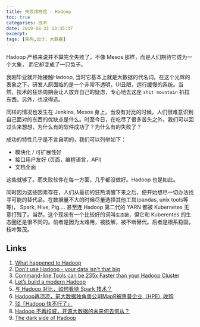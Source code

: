 ```yaml
---
title: 失败博物馆 - Hadoop
toc: true
categories: 技术
date: 2019-08-31 13:35:37
excerpt:
tags: [架构,设计，大数据]
---
```


<!-- toc -->

Hadoop 严格来说并不算完全失败了，不像 Mesos 那样，而是人们期待它成为一个大象， 而它却变成了一只兔子。

我刚毕业就开始接触Hadoop, 当时它基本上就是大数据的代名词。在这个光辉的表象之下，研发人原面临的是一个非常不透明，UI丑陋，运行缓慢的系统。当然，技术的狂热周期会让人放弃自己的疑虑，专心地去这座 `shit mountain` 扒拉东西。另外，也没得选。

同样的情况也发生在 Jenkins, Mesos 身上，当没有对比的时候，人们很难意识到自己面对的东西的优缺点是什么。时至今日，在吃尽了很多苦头之外，我们可以回过头来想想，为什么有的软件成功了？为什么有的失败了？

成功的特性几乎是不言自明的，我们可以列举如下：

* 模块化 / 可扩展性好
* 接口用户友好 (页面，编程语言，API)
* 文档全面

这些就够了。而失败软件在每一方面，几乎都没做好。Hadoop 也是如此。

同时因为这些因素存在，人们从最初的狂热清醒下来之后，便开始想尽一切办法找寻可能的替代品。在数据量不大的时候尽量选择其他工具(pandas, unix tools等等)， Spark, Hive, Pig.... 甚至连 Hadoop 第二代的 YARN 都被 Kubernetes 无意打残了。当然，这个现状有一个比较好的词叫`生态圈`，但它和 Kuberentes 的生态圈还是很不同的。前者是因为太难用，被肢解，被不断替代。后者是根系稳固，枝叶繁茂。






## Links

1. [What happened to Hadoop](https://architecht.io/what-happened-to-hadoop-211aa52a297)
2. [Don't use Hadoop - your data isn't that big](https://www.chrisstucchio.com/blog/2013/hadoop_hatred.html)
3. [Command-line Tools can be 235x Faster than your Hadoop Cluster](https://adamdrake.com/command-line-tools-can-be-235x-faster-than-your-hadoop-cluster.html)
4. [Let’s build a modern Hadoop](https://medium.com/pachyderm-data/lets-build-a-modern-hadoop-4fc160f8d74f)
5. [与 Hadoop 对比，如何看待 Spark 技术？](https://www.zhihu.com/question/26568496)
6. [Hadoop再凉凉，前大数据独角兽公司MapR被惠普企业（HPE）收购](https://zhuanlan.zhihu.com/p/76829123)
7. [驳「Hadoop 快不行了」](https://zhuanlan.zhihu.com/p/71139401)
8. [Hadoop 不再权威，开源大数据的未来何去何从？](https://zhuanlan.zhihu.com/p/70586829)
9. [The dark side of Hadoop](https://computerrepairkansascity.typepad.com/blog/2012/06/the-dark-side-of-hadoop.html)

